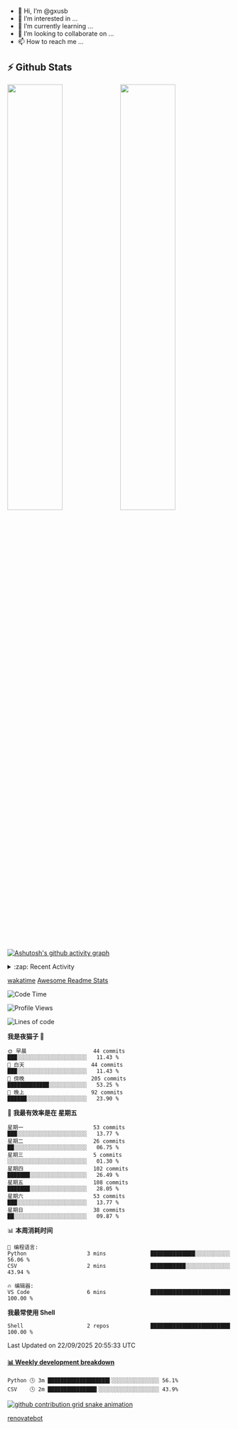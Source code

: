 - 👋 Hi, I’m @gxusb
- 👀 I’m interested in ...
- 🌱 I’m currently learning ...
- 💞️ I’m looking to collaborate on ...
- 📫 How to reach me ...

## ⚡ Github Stats

<p align="left">
  <img width="49.6%" src="https://github-readme-stats.vercel.app/api?username=gxusb&show_icons=true&theme=tokyonight&hide_border=true&locale=cn">
  <img width="49.6%" src="https://github-readme-streak-stats.herokuapp.com?user=gxusb&theme=dark&locale=zh&fire=92DD6B&ring=6FAFDD">
</p>

[![Ashutosh's github activity graph](https://github-readme-activity-graph.vercel.app/graph?username=gxusb&bg_color=d4e3fe&color=9e4c98&line=669c35&point=d29d00&area=true&hide_border=true)](https://github.com/ashutosh00710/github-readme-activity-graph)

<!---
<p align="left">
    <img width="49.5%" src="https://github-readme-stats.vercel.app/api?username=gxusb&show_icons=true&count_private=true&title_color=006400&text_color=000080&bg_color=30,00FFFF,40E0D0,00CED1&locale=cn">
  <img width="49.5%" src="https://github-readme-stats.vercel.app/api/top-langs/?username=gxusb&title_color=006400&text_color=000080&layout=compact&bg_color=30,00FFFF,40E0D0,00CED1&locale=cn">
</p>
--->

<details>
<summary>:zap: Recent Activity</summary>
<!--START_SECTION:activity-->

1. 🎉 Merged PR [#13](https://github.com/gxusb/gxusb/pull/13) in [gxusb/gxusb](https://github.com/gxusb/gxusb)
2. 🎉 Merged PR [#12](https://github.com/gxusb/gxusb/pull/12) in [gxusb/gxusb](https://github.com/gxusb/gxusb)
3. 🗣 Commented on [#56](https://github.com/hua0512/stream-rec/issues/56#issuecomment-2067642109) in [hua0512/stream-rec](https://github.com/hua0512/stream-rec)
4. 🗣 Commented on [#56](https://github.com/hua0512/stream-rec/issues/56#issuecomment-2067637130) in [hua0512/stream-rec](https://github.com/hua0512/stream-rec)
5. ❗ Opened issue [#56](https://github.com/hua0512/stream-rec/issues/56) in [hua0512/stream-rec](https://github.com/hua0512/stream-rec)
6. ❗ Opened issue [#50](https://github.com/hua0512/stream-rec/issues/50) in [hua0512/stream-rec](https://github.com/hua0512/stream-rec)
7. 🗣 Commented on [#5](https://github.com/v03413/ServerStatus-Client/issues/5) in [v03413/ServerStatus-Client](https://github.com/v03413/ServerStatus-Client)
8. ❗️ Opened issue [#5](https://github.com/v03413/ServerStatus-Client/issues/5) in [v03413/ServerStatus-Client](https://github.com/v03413/ServerStatus-Client)
9. ❗️ Opened issue [#2233](https://github.com/alist-org/alist/issues/2233) in [alist-org/alist](https://github.com/alist-org/alist)
10. ❗️ Opened issue [#194](https://github.com/cppla/ServerStatus/issues/194) in [cppla/ServerStatus](https://github.com/cppla/ServerStatus)

<!--END_SECTION:activity-->
</details>


[wakatime](https://wakatime.com/dashboard) [Awesome Readme Stats](https://github.com/marketplace/actions/profile-readme-development-stats)

<!--START_SECTION:waka-->
![Code Time](http://img.shields.io/badge/Code%20Time-179%20hrs%2043%20mins-blue)

![Profile Views](http://img.shields.io/badge/%E4%B8%AA%E4%BA%BA%E8%B5%84%E6%96%99%E8%A7%82%E7%9C%8B%E6%AC%A1%E6%95%B0-5-blue)

![Lines of code](https://img.shields.io/badge/%E4%BB%8E%E3%80%8CHello%20World%E3%80%8D%E8%B5%B7%E6%88%91%E5%B7%B2%E7%BB%8F%E5%86%99%E4%BA%86-2.0%20thousand%20%E8%A1%8C%E4%BB%A3%E7%A0%81-blue)

**我是夜猫子 🦉** 

```text
🌞 早晨                     44 commits          ███░░░░░░░░░░░░░░░░░░░░░░   11.43 % 
🌆 白天                     44 commits          ███░░░░░░░░░░░░░░░░░░░░░░   11.43 % 
🌃 傍晚                     205 commits         █████████████░░░░░░░░░░░░   53.25 % 
🌙 晚上                     92 commits          ██████░░░░░░░░░░░░░░░░░░░   23.90 % 
```
📅 **我最有效率是在 星期五** 

```text
星期一                      53 commits          ███░░░░░░░░░░░░░░░░░░░░░░   13.77 % 
星期二                      26 commits          ██░░░░░░░░░░░░░░░░░░░░░░░   06.75 % 
星期三                      5 commits           ░░░░░░░░░░░░░░░░░░░░░░░░░   01.30 % 
星期四                      102 commits         ███████░░░░░░░░░░░░░░░░░░   26.49 % 
星期五                      108 commits         ███████░░░░░░░░░░░░░░░░░░   28.05 % 
星期六                      53 commits          ███░░░░░░░░░░░░░░░░░░░░░░   13.77 % 
星期日                      38 commits          ██░░░░░░░░░░░░░░░░░░░░░░░   09.87 % 
```


📊 **本周消耗时间** 

```text
💬 编程语言: 
Python                   3 mins              ██████████████░░░░░░░░░░░   56.06 % 
CSV                      2 mins              ███████████░░░░░░░░░░░░░░   43.94 % 

🔥 编辑器: 
VS Code                  6 mins              █████████████████████████   100.00 % 
```

**我最常使用 Shell** 

```text
Shell                    2 repos             █████████████████████████   100.00 % 
```




 Last Updated on 22/09/2025 20:55:33 UTC
<!--END_SECTION:waka-->

<!-- waka-box start -->
#### <a href="https://gist.github.com/595eec8ae8745b516c9a8ad8a265a100" target="_blank">📊 Weekly development breakdown</a>
```text
Python 🕓 3m ███████████████████▌░░░░░░░░░░░░░░░ 56.1%
CSV    🕓 2m ███████████████▍░░░░░░░░░░░░░░░░░░░ 43.9%
```
<!-- Powered by https://github.com/YouEclipse/waka-box-go . -->
<!-- waka-box end -->

[![github contribution grid snake animation](https://raw.githubusercontent.com/gxusb/gxusb/output/github-contribution-grid-snake.svg)](https://github.com/gxusb)

<!---
gxusb/gxusb is a ✨ special ✨ repository because its `README.md` (this file) appears on your GitHub profile.
You can click the Preview link to take a look at your changes.
--->

[renovatebot](https://app.renovatebot.com/dashboard)
